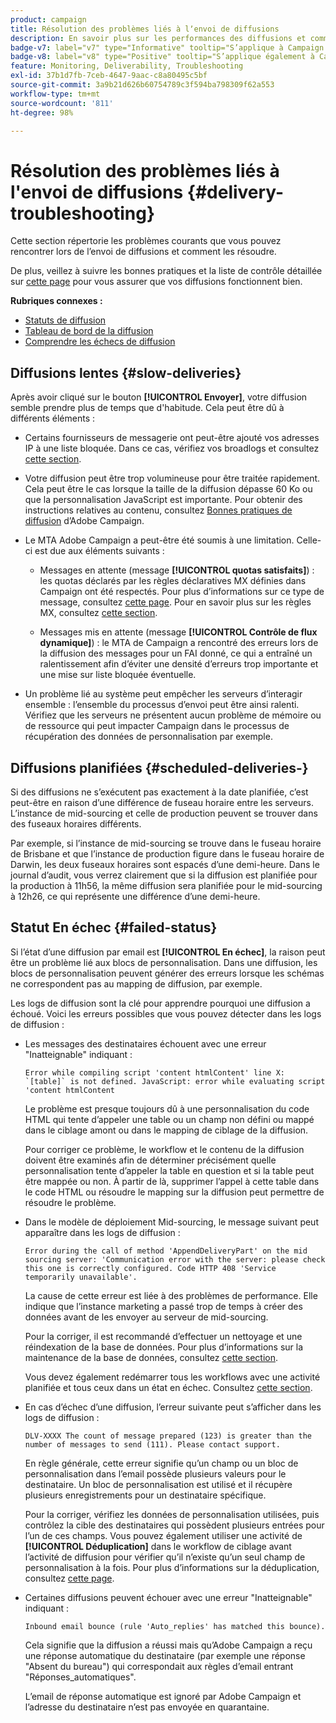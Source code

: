 ```yaml
---
product: campaign
title: Résolution des problèmes liés à lʼenvoi de diffusions
description: En savoir plus sur les performances des diffusions et comment résoudre les problèmes liés à la surveillance des diffusions
badge-v7: label="v7" type="Informative" tooltip="S’applique à Campaign Classic v7"
badge-v8: label="v8" type="Positive" tooltip="S’applique également à Campaign v8"
feature: Monitoring, Deliverability, Troubleshooting
exl-id: 37b1d7fb-7ceb-4647-9aac-c8a80495c5bf
source-git-commit: 3a9b21d626b60754789c3f594ba798309f62a553
workflow-type: tm+mt
source-wordcount: '811'
ht-degree: 98%

---
```


# Résolution des problèmes liés à l&#39;envoi de diffusions {#delivery-troubleshooting}



Cette section répertorie les problèmes courants que vous pouvez rencontrer lors de l’envoi de diffusions et comment les résoudre.

De plus, veillez à suivre les bonnes pratiques et la liste de contrôle détaillée sur [cette page](delivery-performances.md) pour vous assurer que vos diffusions fonctionnent bien.

**Rubriques connexes :**

* [Statuts de diffusion](delivery-statuses.md)
* [Tableau de bord de la diffusion](delivery-dashboard.md)
* [Comprendre les échecs de diffusion](understanding-delivery-failures.md)

## Diffusions lentes {#slow-deliveries}

Après avoir cliqué sur le bouton **[!UICONTROL Envoyer]**, votre diffusion semble prendre plus de temps que d&#39;habitude. Cela peut être dû à différents éléments :

* Certains fournisseurs de messagerie ont peut-être ajouté vos adresses IP à une liste bloquée. Dans ce cas, vérifiez vos broadlogs et consultez [cette section](about-deliverability.md).

* Votre diffusion peut être trop volumineuse pour être traitée rapidement. Cela peut être le cas lorsque la taille de la diffusion dépasse 60 Ko ou que la personnalisation JavaScript est importante. Pour obtenir des instructions relatives au contenu, consultez [Bonnes pratiques de diffusion](delivery-best-practices.md) d’Adobe Campaign.

* Le MTA Adobe Campaign a peut-être été soumis à une limitation. Celle-ci est due aux éléments suivants :

   * Messages en attente (message **[!UICONTROL quotas satisfaits]**) : les quotas déclarés par les règles déclaratives MX définies dans Campaign ont été respectés. Pour plus d’informations sur ce type de message, consultez [cette page](deliverability-faq.md). Pour en savoir plus sur les règles MX, consultez [cette section](../../installation/using/email-deliverability.md#about-mx-rules).

   * Messages mis en attente (message **[!UICONTROL Contrôle de flux dynamique]**) : le MTA de Campaign a rencontré des erreurs lors de la diffusion des messages pour un FAI donné, ce qui a entraîné un ralentissement afin d’éviter une densité d’erreurs trop importante et une mise sur liste bloquée éventuelle.

* Un problème lié au système peut empêcher les serveurs d’interagir ensemble : l’ensemble du processus d’envoi peut être ainsi ralenti. Vérifiez que les serveurs ne présentent aucun problème de mémoire ou de ressource qui peut impacter Campaign dans le processus de récupération des données de personnalisation par exemple.

## Diffusions planifiées {#scheduled-deliveries-}

Si des diffusions ne s’exécutent pas exactement à la date planifiée, c’est peut-être en raison d’une différence de fuseau horaire entre les serveurs. L’instance de mid-sourcing et celle de production peuvent se trouver dans des fuseaux horaires différents.

Par exemple, si l’instance de mid-sourcing se trouve dans le fuseau horaire de Brisbane et que l’instance de production figure dans le fuseau horaire de Darwin, les deux fuseaux horaires sont espacés d’une demi-heure. Dans le journal d’audit, vous verrez clairement que si la diffusion est planifiée pour la production à 11h56, la même diffusion sera planifiée pour le mid-sourcing à 12h26, ce qui représente une différence d’une demi-heure.

## Statut En échec {#failed-status}

Si l’état d’une diffusion par email est **[!UICONTROL En échec]**, la raison peut être un problème lié aux blocs de personnalisation. Dans une diffusion, les blocs de personnalisation peuvent générer des erreurs lorsque les schémas ne correspondent pas au mapping de diffusion, par exemple.

Les logs de diffusion sont la clé pour apprendre pourquoi une diffusion a échoué. Voici les erreurs possibles que vous pouvez détecter dans les logs de diffusion :

* Les messages des destinataires échouent avec une erreur &quot;Inatteignable&quot; indiquant :

  ```
  Error while compiling script 'content htmlContent' line X: `[table]` is not defined. JavaScript: error while evaluating script 'content htmlContent
  ```

  Le problème est presque toujours dû à une personnalisation du code HTML qui tente d’appeler une table ou un champ non défini ou mappé dans le ciblage amont ou dans le mapping de ciblage de la diffusion.

  Pour corriger ce problème, le workflow et le contenu de la diffusion doivent être examinés afin de déterminer précisément quelle personnalisation tente d’appeler la table en question et si la table peut être mappée ou non. À partir de là, supprimer l’appel à cette table dans le code HTML ou résoudre le mapping sur la diffusion peut permettre de résoudre le problème.

* Dans le modèle de déploiement Mid-sourcing, le message suivant peut apparaître dans les logs de diffusion :

  ```
  Error during the call of method 'AppendDeliveryPart' on the mid sourcing server: 'Communication error with the server: please check this one is correctly configured. Code HTTP 408 'Service temporarily unavailable'.
  ```

  La cause de cette erreur est liée à des problèmes de performance. Elle indique que l’instance marketing a passé trop de temps à créer des données avant de les envoyer au serveur de mid-sourcing.

  Pour la corriger, il est recommandé d’effectuer un nettoyage et une réindexation de la base de données. Pour plus d’informations sur la maintenance de la base de données, consultez [cette section](../../production/using/recommendations.md).

  Vous devez également redémarrer tous les workflows avec une activité planifiée et tous ceux dans un état en échec. Consultez [cette section](../../workflow/using/scheduler.md).

* En cas d’échec d’une diffusion, l’erreur suivante peut s’afficher dans les logs de diffusion :

  ```
  DLV-XXXX The count of message prepared (123) is greater than the number of messages to send (111). Please contact support.
  ```

  En règle générale, cette erreur signifie qu’un champ ou un bloc de personnalisation dans l’email possède plusieurs valeurs pour le destinataire. Un bloc de personnalisation est utilisé et il récupère plusieurs enregistrements pour un destinataire spécifique.

  Pour la corriger, vérifiez les données de personnalisation utilisées, puis contrôlez la cible des destinataires qui possèdent plusieurs entrées pour l’un de ces champs. Vous pouvez également utiliser une activité de **[!UICONTROL Déduplication]** dans le workflow de ciblage avant l’activité de diffusion pour vérifier qu’il n’existe qu’un seul champ de personnalisation à la fois. Pour plus d’informations sur la déduplication, consultez [cette page](../../workflow/using/deduplication.md).

* Certaines diffusions peuvent échouer avec une erreur &quot;Inatteignable&quot; indiquant :

  ```
  Inbound email bounce (rule 'Auto_replies' has matched this bounce).
  ```

  Cela signifie que la diffusion a réussi mais qu’Adobe Campaign a reçu une réponse automatique du destinataire (par exemple une réponse &quot;Absent du bureau&quot;) qui correspondait aux règles d’email entrant &quot;Réponses_automatiques&quot;.

  L’email de réponse automatique est ignoré par Adobe Campaign et l’adresse du destinataire n’est pas envoyée en quarantaine.
